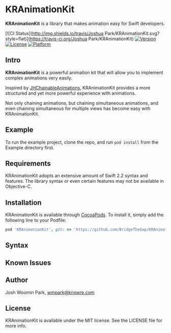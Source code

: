 # KRAnimationKit

**KRAnimationKit** is a library that makes animation easy for Swift developers.

[![CI Status](http://img.shields.io/travis/Joshua Park/KRAnimationKit.svg?style=flat)](https://travis-ci.org/Joshua Park/KRAnimationKit)
[![Version](https://img.shields.io/cocoapods/v/KRAnimationKit.svg?style=flat)](http://cocoapods.org/pods/KRAnimationKit)
[![License](https://img.shields.io/cocoapods/l/KRAnimationKit.svg?style=flat)](http://cocoapods.org/pods/KRAnimationKit)
[![Platform](https://img.shields.io/cocoapods/p/KRAnimationKit.svg?style=flat)](http://cocoapods.org/pods/KRAnimationKit)

## Intro
**KRAnimationKit** is a powerful animation kit that will allow you to implement complex animations very easily.

Inspired by [JHChainableAnimations](https://github.com/jhurray/JHChainableAnimations), KRAnimationKit provides a more structured and yet more powerful experience with animations.

Not only chaining animations, but chaining simultaneous animations, and even chaining simultaneous for multiple views has become easy with KRAnimationKit.

## Example

To run the example project, clone the repo, and run `pod install` from the Example directory first.

## Requirements
KRAnimationKit adopts an extensive amount of Swift 2.2 syntax and features.
The library syntax or even certain features may not be available in Objective-C.

## Installation

KRAnimationKit is available through [CocoaPods](http://cocoapods.org). To install
it, simply add the following line to your Podfile:

```ruby
pod 'KRAnimationKit', git: => 'https://github.com/BridgeTheGap/KRAnimationKit.git'
```

## Syntax



## Known Issues



## Author

Josh Woomin Park, wmpark@knowre.com

## License

KRAnimationKit is available under the MIT license. See the LICENSE file for more info.
